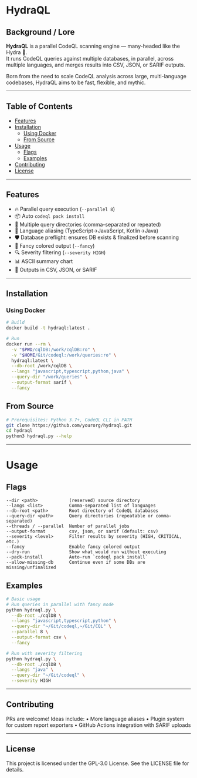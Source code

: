 # HydraQL

## Background / Lore
**HydraQL** is a parallel CodeQL scanning engine — many-headed like the Hydra 🐍.  
It runs CodeQL queries against multiple databases, in parallel, across multiple languages, and merges results into CSV, JSON, or SARIF outputs.  

Born from the need to scale CodeQL analysis across large, multi-language codebases, HydraQL aims to be fast, flexible, and mythic.

---

## Table of Contents
- [Features](#features)
- [Installation](#installation)
  - [Using Docker](#using-docker)
  - [From Source](#from-source)
- [Usage](#usage)
  - [Flags](#flags)
  - [Examples](#examples)
- [Contributing](#contributing)
- [License](#license)

---

## Features
- 🔥 Parallel query execution (`--parallel 8`)
- 📦 Auto `codeql pack install`
- 🧩 Multiple query directories (comma-separated or repeated)
- 🐍 Language aliasing (TypeScript→JavaScript, Kotlin→Java)
- 🛡️ Database preflight: ensures DB exists & finalized before scanning
- 🎨 Fancy colored output (`--fancy`)
- 🔍 Severity filtering (`--severity HIGH`)
- 📊 ASCII summary chart
- 📂 Outputs in CSV, JSON, or SARIF

---

## Installation

### Using Docker
```bash
# Build
docker build -t hydraql:latest .

# Run
docker run --rm \
  -v "$PWD/cqlDB:/work/cqlDB:ro" \
  -v "$HOME/Git/codeql:/work/queries:ro" \
  hydraql:latest \
  --db-root /work/cqlDB \
  --langs "javascript,typescript,python,java" \
  --query-dir "/work/queries" \
  --output-format sarif \
  --fancy
```

## From Source
```bash
# Prerequisites: Python 3.7+, CodeQL CLI in PATH
git clone https://github.com/yourorg/hydraql.git
cd hydraql
python3 hydraql.py --help
```

---

# Usage

## Flags
```
--dir <path>            (reserved) source directory
--langs <list>          Comma-separated list of languages
--db-root <path>        Root directory of CodeQL databases
--query-dir <path>      Query directories (repeatable or comma-separated)
--threads / --parallel  Number of parallel jobs
--output-format         csv, json, or sarif (default: csv)
--severity <level>      Filter results by severity (HIGH, CRITICAL, etc.)
--fancy                 Enable fancy colored output
--dry-run               Show what would run without executing
--pack-install          Auto-run `codeql pack install`
--allow-missing-db      Continue even if some DBs are missing/unfinalized
```

## Examples
```bash
# Basic usage
# Run queries in parallel with fancy mode
python hydraql.py \
  --db-root ./cqlDB \
  --langs "javascript,typescript,python" \
  --query-dir "~/Git/codeql,~/Git/CQL" \
  --parallel 8 \
  --output-format csv \
  --fancy

# Run with severity filtering
python hydraql.py \
  --db-root ./cqlDB \
  --langs "java" \
  --query-dir "~/Git/codeql" \
  --severity HIGH
```

---

## Contributing

PRs are welcome! Ideas include:
	•	More language aliases
	•	Plugin system for custom report exporters
	•	GitHub Actions integration with SARIF uploads

---

## License

This project is licensed under the GPL-3.0 License.
See the LICENSE file for details.
